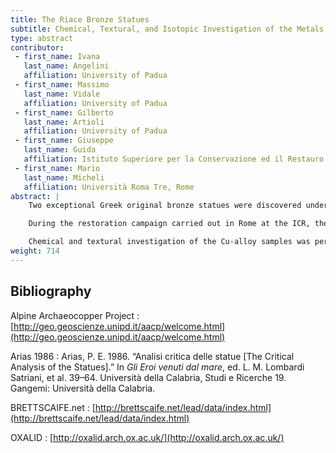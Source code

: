 ```yaml
---
title: The Riace Bronze Statues
subtitle: Chemical, Textural, and Isotopic Investigation of the Metals
type: abstract
contributor:
 - first_name: Ivana
   last_name: Angelini
   affiliation: University of Padua
 - first_name: Massimo
   last_name: Vidale
   affiliation: University of Padua
 - first_name: Gilberto
   last_name: Artioli
   affiliation: University of Padua
 - first_name: Giuseppe
   last_name: Guida
   affiliation: Istituto Superiore per la Conservazione ed il Restauro (ICR), Rome
 - first_name: Mario
   last_name: Micheli
   affiliation: Università Roma Tre, Rome
abstract: |
    Two exceptional Greek original bronze statues were discovered underwater at Riace Marina (Calabria, Italy), in 1972. The statues represent a pair of warriors or athletes and are commonly labeled Statue A and Statue B. On the basis of stylistic studies, many authors date Statue A to 470–460 BC, and Statue B to 440–430 BC (Arias 1986).

    During the restoration campaign carried out in Rome at the ICR, the inner cavities of the bronzes were explored and cleaned by remote-controlled mechanical arms. Here we report the archaeometric investigation of 12 metal samples taken from the inside of the statues: 3 bronze and 1 lead samples from Statue A; and 3 welding alloys, 3 bronze, and 2 lead samples from Statue B.

    Chemical and textural investigation of the Cu-alloy samples was performed by SEM-EDS, EPMA, and metallographic analyses on polished cross sections. The data are discussed and compared with literature data available for coeval statues. Moreover, the lead isotopic compositions of selected samples were investigated by MC-ICP-MS. Comparison of the results with existing Pb-isotope databases (OXALID; BRETTSCAIFE.net; Alpine Archaeocopper Project) shows that the copper used for Statue A is compatible with western Mediterranean deposits, whereas the copper of Statue B fit with eastern Mediterranean ores. The isotopic signals of the welding samples from Statue B show a different provenance, possibly related to the age of the welding operations. The lead of the tenons of both statues has a very well defined isotopic signal compatible with a Greek source.
weight: 714
---
```


## Bibliography

Alpine Archaeocopper Project
: [http://geo.geoscienze.unipd.it/aacp/welcome.html](http://geo.geoscienze.unipd.it/aacp/welcome.html)

Arias 1986
: Arias, P. E. 1986. “Analisi critica delle statue \[The Critical Analysis of the Statues\].” In *Gli Eroi venuti dal mare*, ed. L. M. Lombardi Satriani, et al. 39–64. Università della Calabria, Studi e Ricerche 19. Gangemi: Università della Calabria.

BRETTSCAIFE.net
: [http://brettscaife.net/lead/data/index.html](http://brettscaife.net/lead/data/index.html)

OXALID
: [http://oxalid.arch.ox.ac.uk/](http://oxalid.arch.ox.ac.uk/)
